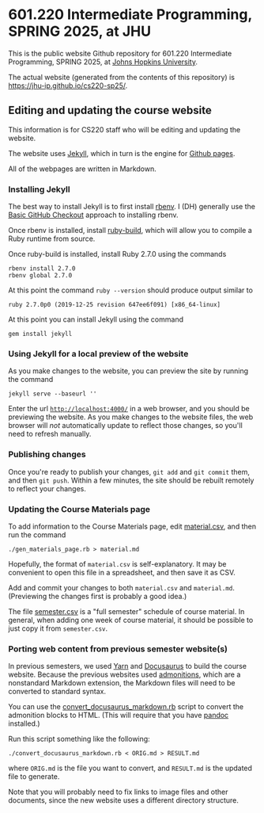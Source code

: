 # 601.220 Intermediate Programming, SPRING 2025, at JHU

This is the public website Github repository for 601.220 Intermediate Programming,
SPRING 2025, at [Johns Hopkins University](https://www.jhu.edu).

The actual website (generated from the contents of this repository) is
<https://jhu-ip.github.io/cs220-sp25/>.

## Editing and updating the course website

This information is for CS220 staff who will be editing and updating the website.

The website uses [Jekyll](https://jekyllrb.com/), which in turn is the
engine for [Github pages](https://pages.github.com/).

All of the webpages are written in Markdown.

### Installing Jekyll

The best way to install Jekyll is to first install [rbenv](https://github.com/rbenv/rbenv).
I (DH) generally use the [Basic GitHub Checkout](https://github.com/rbenv/rbenv#basic-github-checkout)
approach to installing rbenv.

Once rbenv is installed, install [ruby-build](https://github.com/rbenv/ruby-build#readme),
which will allow you to compile a Ruby runtime from source.

Once ruby-build is installed, install Ruby 2.7.0 using the commands

```
rbenv install 2.7.0
rbenv global 2.7.0
```

At this point the command `ruby --version` should produce output similar to

```
ruby 2.7.0p0 (2019-12-25 revision 647ee6f091) [x86_64-linux]
```

At this point you can install Jekyll using the command

```
gem install jekyll
```

### Using Jekyll for a local preview of the website

As you make changes to the website, you can preview the site by running the
command

```
jekyll serve --baseurl ''
```

Enter the url [`http://localhost:4000/`](http://localhost:4000/) in a web browser, and you should be
previewing the website.  As you make changes to the website files, the
web browser will *not* automatically update to reflect those changes, so
you'll need to refresh manually.

### Publishing changes

Once you're ready to publish your changes, `git add` and `git commit` them,
and then `git push`.  Within a few minutes, the site should be rebuilt
remotely to reflect your changes.

### Updating the Course Materials page

To add information to the Course Materials page, edit [material.csv](material.csv),
and then run the command

```
./gen_materials_page.rb > material.md
```

Hopefully, the format of `material.csv` is self-explanatory.  It may be convenient
to open this file in a spreadsheet, and then save it as CSV.

Add and commit your changes to both `material.csv` and `material.md`. (Previewing
the changes first is probably a good idea.)

The file [semester.csv](semester.csv) is a "full semester" schedule of
course material. In general, when adding one week of course material,
it should be possible to just copy it from `semester.csv`.

### Porting web content from previous semester website(s)

In previous semesters, we used [Yarn](https://yarnpkg.com/) and
[Docusaurus](https://docusaurus.io/) to build the course website.
Because the previous websites used
[admonitions](https://docusaurus.io/docs/markdown-features/admonitions),
which are a nonstandard Markdown extension, the Markdown files will
need to be converted to standard syntax.

You can use the [convert\_docusaurus\_markdown.rb](convert_docusaurus_markdown.rb)
script to convert the admonition blocks to HTML.  (This will require that
you have [pandoc](https://pandoc.org/) installed.)

Run this script something like the following:

```
./convert_docusaurus_markdown.rb < ORIG.md > RESULT.md
```

where `ORIG.md` is the file you want to convert, and `RESULT.md`
is the updated file to generate.

Note that you will probably need to fix links to image files and other documents,
since the new website uses a different directory structure.

